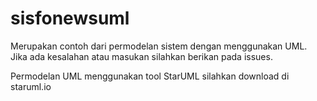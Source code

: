 # sisfonewsuml

Merupakan contoh dari permodelan sistem dengan menggunakan UML. Jika ada kesalahan atau masukan silahkan berikan pada issues.

Permodelan UML menggunakan tool StarUML silahkan download di staruml.io
